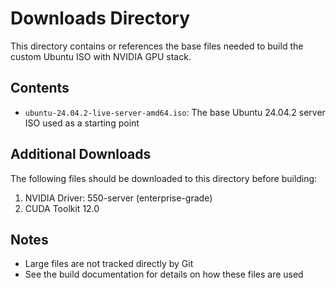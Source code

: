 # Downloads Directory

This directory contains or references the base files needed to build the custom Ubuntu ISO with NVIDIA GPU stack.

## Contents
- `ubuntu-24.04.2-live-server-amd64.iso`: The base Ubuntu 24.04.2 server ISO used as a starting point

## Additional Downloads
The following files should be downloaded to this directory before building:

1. NVIDIA Driver: 550-server (enterprise-grade)
2. CUDA Toolkit 12.0

## Notes
- Large files are not tracked directly by Git
- See the build documentation for details on how these files are used
